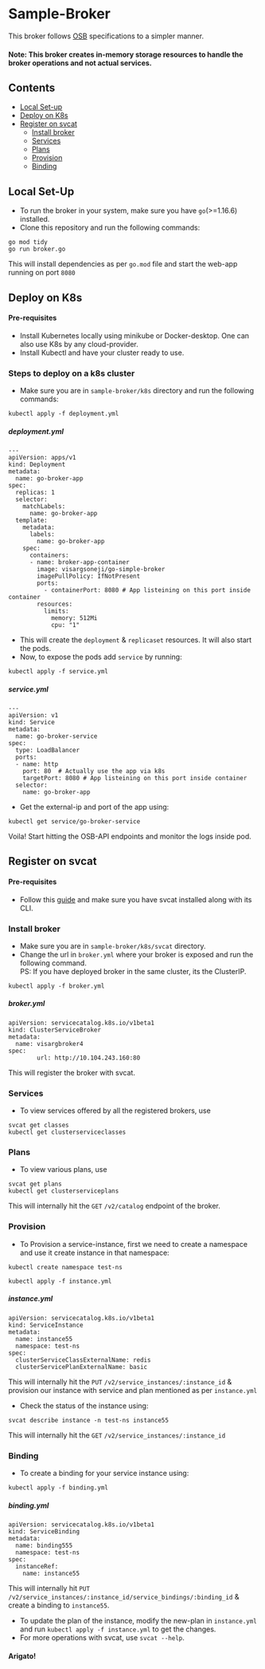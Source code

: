 # Sample-Broker
This broker follows [OSB](https://github.com/openservicebrokerapi/servicebroker/blob/v2.16/spec.md) specifications to a simpler manner. 
#### Note: This broker creates in-memory storage resources to handle the broker operations and not actual services.

## Contents
- [Local Set-up](#local-set-up)
- [Deploy on K8s](#deploy-on-k8s)
- [Register on svcat](#register-on-svcat)
  - [Install broker](#install-broker)
  - [Services](#services)
  - [Plans](#plans)
  - [Provision](#provision)
  - [Binding](#binding)
 
## Local Set-Up
- To run the broker in your system, make sure you have `go`(>=1.16.6) installed.
- Clone this repository and run the following commands:
```
go mod tidy
go run broker.go
```
This will install dependencies as per `go.mod` file and start the web-app running on port `8080`

## Deploy on K8s 
#### Pre-requisites
- Install Kubernetes locally using minikube or Docker-desktop. One can also use K8s by any cloud-provider.
- Install Kubectl and have your cluster ready to use.

### Steps to deploy on a k8s cluster
- Make sure you are in `sample-broker/k8s` directory and run the following commands:
```
kubectl apply -f deployment.yml
```
##### deployment.yml
```
---
apiVersion: apps/v1
kind: Deployment
metadata:
  name: go-broker-app
spec:
  replicas: 1
  selector:
    matchLabels:
      name: go-broker-app
  template:
    metadata:
      labels:
        name: go-broker-app
    spec:
      containers:
      - name: broker-app-container
        image: visargsoneji/go-simple-broker
        imagePullPolicy: IfNotPresent
        ports:
          - containerPort: 8080 # App listeining on this port inside container
        resources:
          limits:
            memory: 512Mi
            cpu: "1"
```
- This will create the `deployment` & `replicaset` resources. It will also start the pods.
- Now, to expose the pods add `service` by running:
```
kubectl apply -f service.yml
```
##### service.yml
```
---
apiVersion: v1
kind: Service
metadata:
  name: go-broker-service
spec:
  type: LoadBalancer
  ports:
  - name: http
    port: 80  # Actually use the app via k8s
    targetPort: 8080 # App listeining on this port inside container 
  selector:
    name: go-broker-app
```
- Get the external-ip and port of the app using:
``` 
kubectl get service/go-broker-service
```
Voila! Start hitting the OSB-API endpoints and monitor the logs inside pod.

## Register on svcat
#### Pre-requisites
- Follow this [guide](https://svc-cat.io/docs/install/) and make sure you have svcat installed along with its CLI.

### Install broker
- Make sure you are in `sample-broker/k8s/svcat` directory.
- Change the url in `broker.yml` where your broker is exposed and run the following command.<br>
PS: If you have deployed broker in the same cluster, its the ClusterIP.
```
kubectl apply -f broker.yml
```
##### broker.yml
```
apiVersion: servicecatalog.k8s.io/v1beta1
kind: ClusterServiceBroker
metadata:
  name: visargbroker4
spec:
        url: http://10.104.243.160:80
```
This will register the broker with svcat.
### Services
- To view services offered by all the registered brokers, use
```
svcat get classes
kubectl get clusterserviceclasses
```
### Plans
- To view various plans, use
```
svcat get plans
kubectl get clusterserviceplans
```
This will internally hit the `GET` `/v2/catalog` endpoint of the broker.
### Provision
- To Provision a service-instance, first we need to create a namespace and use it create instance in that namespace:
```
kubectl create namespace test-ns
```
```
kubectl apply -f instance.yml
```
##### instance.yml
```
apiVersion: servicecatalog.k8s.io/v1beta1
kind: ServiceInstance
metadata:
  name: instance55
  namespace: test-ns
spec:
  clusterServiceClassExternalName: redis
  clusterServicePlanExternalName: basic
```
This will internally hit the `PUT` `/v2/service_instances/:instance_id` & provision our instance with service and plan mentioned as per `instance.yml` 
- Check the status of the instance using:
```
svcat describe instance -n test-ns instance55
```
This will internally hit the `GET` `/v2/service_instances/:instance_id` 
### Binding
- To create a binding for your service instance using:
```
kubectl apply -f binding.yml
```
##### binding.yml
```
apiVersion: servicecatalog.k8s.io/v1beta1
kind: ServiceBinding
metadata:
  name: binding555
  namespace: test-ns
spec:
  instanceRef:
    name: instance55
```
This will internally hit `PUT` `/v2/service_instances/:instance_id/service_bindings/:binding_id` & create a binding to `instance55`.
- To update the plan of the instance, modify the new-plan in `instance.yml` and run `kubectl apply -f instance.yml` to get the changes.
- For more operations with svcat, use `svcat --help`.

#### Arigato!
